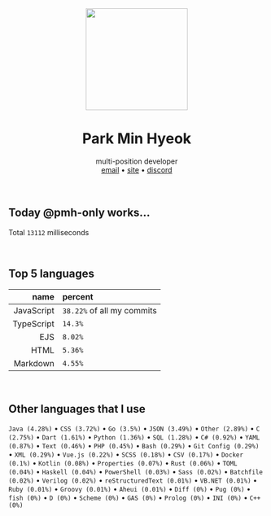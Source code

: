 <div align="center">
  <img src="https://avatars.githubusercontent.com/u/39158228?s=460&u=85a513dbfe77b73d9f7aa9c85e3e973cb69caba6&v=4" width="200px"/>
  <h1>Park Min Hyeok</h1>
  multi-position developer<br />
  <a href="mailto:pmhstudio.pmh@gmail.com">email</a> •
  <a href="https://pmh.codes/main/">site</a> •
  <a href="https://discord.gg/VbcGYnv">discord</a> 
</div>

<br />
<br />

## Today @pmh-only works...
Total `13112` milliseconds

<br />

## Top 5 languages
| name | percent |
|-----:|:--------|
| JavaScript | `38.22%` of all my commits |
| TypeScript | `14.3%` |
| EJS | `8.02%` |
| HTML | `5.36%` |
| Markdown | `4.55%` |

<br />

## Other languages that I use
`Java (4.28%)` • `CSS (3.72%)` • `Go (3.5%)` • `JSON (3.49%)` • `Other (2.89%)` • `C (2.75%)` • `Dart (1.61%)` • `Python (1.36%)` • `SQL (1.28%)` • `C# (0.92%)` • `YAML (0.87%)` • `Text (0.46%)` • `PHP (0.45%)` • `Bash (0.29%)` • `Git Config (0.29%)` • `XML (0.29%)` • `Vue.js (0.22%)` • `SCSS (0.18%)` • `CSV (0.17%)` • `Docker (0.1%)` • `Kotlin (0.08%)` • `Properties (0.07%)` • `Rust (0.06%)` • `TOML (0.04%)` • `Haskell (0.04%)` • `PowerShell (0.03%)` • `Sass (0.02%)` • `Batchfile (0.02%)` • `Verilog (0.02%)` • `reStructuredText (0.01%)` • `VB.NET (0.01%)` • `Ruby (0.01%)` • `Groovy (0.01%)` • `Aheui (0.01%)` • `Diff (0%)` • `Pug (0%)` • `fish (0%)` • `D (0%)` • `Scheme (0%)` • `GAS (0%)` • `Prolog (0%)` • `INI (0%)` • `C++ (0%)`

<br />
